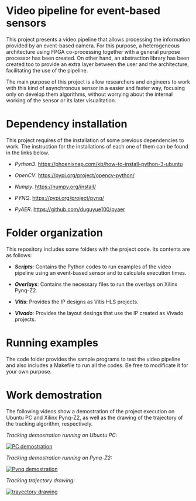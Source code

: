 # Video pipeline for event-based sensors


This project presents a video pipeline that allows processing the information provided by an event-based camera. For this purpose, a heterogeneous architecture using FPGA co-processing together with a general purpose processor has been created. On other hand, an abstraction library has been created too to provide an extra layer between the user and the architecture, facilitating the use of the pipeline. 

The main purpose of this project is allow researchers and engineers to work with this kind of asynchronous sensor in a easier and faster way, focusing only on develop them algorithms, without worrying about the internal working of the sensor or its later visualitation. 






# Dependency installation


This project requires of the installation of some previous dependencies to work. The instruction for the installations of each  one of them can be found in the links below.

- *Python3*. https://phoenixnap.com/kb/how-to-install-python-3-ubuntu

- *OpenCV*. https://pypi.org/project/opencv-python/

- *Numpy*. https://numpy.org/install/

- *PYNQ*. https://pypi.org/project/pynq/

- *PyAER*. https://github.com/duguyue100/pyaer


# Folder organization

This repository includes some folders with the project code. Its contents are as follows:


- ***Scripts***: Contains the Python codes to run examples of the video pipeline using an event-based sensor and to calculate execution times.

- ***Overlays***: Contains the necessary files to run the overlays on Xilinx Pynq-Z2.

- ***Vitis***: Provides the IP designs as Vitis HLS projects.

- ***Vivado***: Provides the layout desings that use the IP created as Vivado projects.



# Running examples

The code folder provides the sample programs to test the video pipeline and also includes a Makefile to run all the codes. Be free to modificate it for your own purpose. 


# Work demostration

The following videos show a demostration of the project execution on Ubuntu PC and Xilinx Pynq-Z2, as well as the drawing of the trajectory of the tracking algorithm, 
respectively.


_Tracking demostration running on Ubuntu PC:_

[![PC demostration](https://i.ytimg.com/vi/UdNjM6LrYRM/hqdefault.jpg?sqp=-oaymwEcCPYBEIoBSFXyq4qpAw4IARUAAIhCGAFwAcABBg==&rs=AOn4CLCBI2s5tVrev9iB5aLSnJoMw9t0IA)](https://www.youtube.com/watch?v=UdNjM6LrYRM "Tracking demostration running on Ubuntu PC")


_Tracking demostration running on Pynq-Z2:_

[![Pynq demostration](https://i.ytimg.com/vi/dHFL4miaB2w/hqdefault.jpg?sqp=-oaymwEcCPYBEIoBSFXyq4qpAw4IARUAAIhCGAFwAcABBg==&rs=AOn4CLCXlE0ds4hfJqgnOSn2LR_2PInHng)](https://www.youtube.com/watch?v=dHFL4miaB2w "Tracking demostration running on Pynq-Z2")


_Tracking trajectory drawing:_

[![trayectory drawing](https://i.ytimg.com/vi/i-IKgQ25ILg/hqdefault.jpg?sqp=-oaymwEcCPYBEIoBSFXyq4qpAw4IARUAAIhCGAFwAcABBg==&rs=AOn4CLCg1a2taP8JsUzxDLKfGfzt8LZExQ)](https://www.youtube.com/watch?v=i-IKgQ25ILg "Tracking trajectory drawing")



